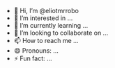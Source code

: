 - 👋 Hi, I’m @eliotmrrobo
- 👀 I’m interested in ...
- 🌱 I’m currently learning ...
- 💞️ I’m looking to collaborate on ...
- 📫 How to reach me ...
- 😄 Pronouns: ...
- ⚡ Fun fact: ...

<!---
eliotmrrobo/eliotmrrobo is a ✨ special ✨ repository because its `README.md` (this file) appears on your GitHub profile.
You can click the Preview link to take a look at your changes.
--->
